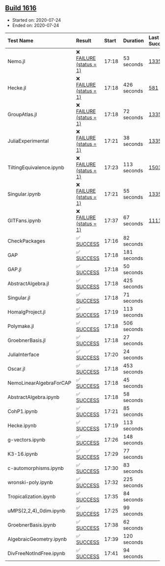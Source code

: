 ## [Build 1616](https://oscarci.mathematik.uni-kl.de/job/oscar-julia-1.4/1616/)

* Started on: 2020-07-24
* Ended on: 2020-07-24

| Test Name    | Result | Start | Duration | Last Success | First Failure |
|:-------------|:-------|:------|:---------|:-------------|:--------------|
| Nemo.jl | ❌ [FAILURE (status = 1)](https://oscarci.mathematik.uni-kl.de/job/oscar-julia-1.4/1616/artifact/logs/build-1616/Nemo.jl.log) | 17:18 | 53 seconds | [1335](https://oscarci.mathematik.uni-kl.de/job/oscar-julia-1.4/1335/) | [1336](https://oscarci.mathematik.uni-kl.de/job/oscar-julia-1.4/1336/) |
| Hecke.jl | ❌ [FAILURE (status = 1)](https://oscarci.mathematik.uni-kl.de/job/oscar-julia-1.4/1616/artifact/logs/build-1616/Hecke.jl.log) | 17:18 | 426 seconds | [581](https://oscarci.mathematik.uni-kl.de/job/oscar-julia-1.4/581/) | [582](https://oscarci.mathematik.uni-kl.de/job/oscar-julia-1.4/582/) |
| GroupAtlas.jl | ❌ [FAILURE (status = 1)](https://oscarci.mathematik.uni-kl.de/job/oscar-julia-1.4/1616/artifact/logs/build-1616/GroupAtlas.jl.log) | 17:18 | 72 seconds | [1335](https://oscarci.mathematik.uni-kl.de/job/oscar-julia-1.4/1335/) | [1336](https://oscarci.mathematik.uni-kl.de/job/oscar-julia-1.4/1336/) |
| JuliaExperimental | ❌ [FAILURE (status = 1)](https://oscarci.mathematik.uni-kl.de/job/oscar-julia-1.4/1616/artifact/logs/build-1616/JuliaExperimental.log) | 17:21 | 38 seconds | [1335](https://oscarci.mathematik.uni-kl.de/job/oscar-julia-1.4/1335/) | [1336](https://oscarci.mathematik.uni-kl.de/job/oscar-julia-1.4/1336/) |
| TiltingEquivalence.ipynb | ❌ [FAILURE (status = 1)](https://oscarci.mathematik.uni-kl.de/job/oscar-julia-1.4/1616/artifact/logs/build-1616/TiltingEquivalence.ipynb.log) | 17:23 | 113 seconds | [1503](https://oscarci.mathematik.uni-kl.de/job/oscar-julia-1.4/1503/) | [1504](https://oscarci.mathematik.uni-kl.de/job/oscar-julia-1.4/1504/) |
| Singular.ipynb | ❌ [FAILURE (status = 1)](https://oscarci.mathematik.uni-kl.de/job/oscar-julia-1.4/1616/artifact/logs/build-1616/Singular.ipynb.log) | 17:21 | 55 seconds | [1335](https://oscarci.mathematik.uni-kl.de/job/oscar-julia-1.4/1335/) | [1336](https://oscarci.mathematik.uni-kl.de/job/oscar-julia-1.4/1336/) |
| GITFans.ipynb | ❌ [FAILURE (status = 1)](https://oscarci.mathematik.uni-kl.de/job/oscar-julia-1.4/1616/artifact/logs/build-1616/GITFans.ipynb.log) | 17:37 | 67 seconds | [1111](https://oscarci.mathematik.uni-kl.de/job/oscar-julia-1.4/1111/) | [1112](https://oscarci.mathematik.uni-kl.de/job/oscar-julia-1.4/1112/) |
| CheckPackages | ✅ [SUCCESS](https://oscarci.mathematik.uni-kl.de/job/oscar-julia-1.4/1616/artifact/logs/build-1616/CheckPackages.log) | 17:16 | 82 seconds |  |  |
| GAP | ✅ [SUCCESS](https://oscarci.mathematik.uni-kl.de/job/oscar-julia-1.4/1616/artifact/logs/build-1616/GAP.log) | 17:18 | 181 seconds |  |  |
| GAP.jl | ✅ [SUCCESS](https://oscarci.mathematik.uni-kl.de/job/oscar-julia-1.4/1616/artifact/logs/build-1616/GAP.jl.log) | 17:18 | 50 seconds |  |  |
| AbstractAlgebra.jl | ✅ [SUCCESS](https://oscarci.mathematik.uni-kl.de/job/oscar-julia-1.4/1616/artifact/logs/build-1616/AbstractAlgebra.jl.log) | 17:18 | 425 seconds |  |  |
| Singular.jl | ✅ [SUCCESS](https://oscarci.mathematik.uni-kl.de/job/oscar-julia-1.4/1616/artifact/logs/build-1616/Singular.jl.log) | 17:18 | 71 seconds |  |  |
| HomalgProject.jl | ✅ [SUCCESS](https://oscarci.mathematik.uni-kl.de/job/oscar-julia-1.4/1616/artifact/logs/build-1616/HomalgProject.jl.log) | 17:19 | 113 seconds |  |  |
| Polymake.jl | ✅ [SUCCESS](https://oscarci.mathematik.uni-kl.de/job/oscar-julia-1.4/1616/artifact/logs/build-1616/Polymake.jl.log) | 17:18 | 506 seconds |  |  |
| GroebnerBasis.jl | ✅ [SUCCESS](https://oscarci.mathematik.uni-kl.de/job/oscar-julia-1.4/1616/artifact/logs/build-1616/GroebnerBasis.jl.log) | 17:18 | 27 seconds |  |  |
| JuliaInterface | ✅ [SUCCESS](https://oscarci.mathematik.uni-kl.de/job/oscar-julia-1.4/1616/artifact/logs/build-1616/JuliaInterface.log) | 17:20 | 24 seconds |  |  |
| Oscar.jl | ✅ [SUCCESS](https://oscarci.mathematik.uni-kl.de/job/oscar-julia-1.4/1616/artifact/logs/build-1616/Oscar.jl.log) | 17:18 | 453 seconds |  |  |
| NemoLinearAlgebraForCAP | ✅ [SUCCESS](https://oscarci.mathematik.uni-kl.de/job/oscar-julia-1.4/1616/artifact/logs/build-1616/NemoLinearAlgebraForCAP.log) | 17:18 | 45 seconds |  |  |
| AbstractAlgebra.ipynb | ✅ [SUCCESS](https://oscarci.mathematik.uni-kl.de/job/oscar-julia-1.4/1616/artifact/logs/build-1616/AbstractAlgebra.ipynb.log) | 17:18 | 58 seconds |  |  |
| CohP1.ipynb | ✅ [SUCCESS](https://oscarci.mathematik.uni-kl.de/job/oscar-julia-1.4/1616/artifact/logs/build-1616/CohP1.ipynb.log) | 17:21 | 85 seconds |  |  |
| Hecke.ipynb | ✅ [SUCCESS](https://oscarci.mathematik.uni-kl.de/job/oscar-julia-1.4/1616/artifact/logs/build-1616/Hecke.ipynb.log) | 17:19 | 113 seconds |  |  |
| g-vectors.ipynb | ✅ [SUCCESS](https://oscarci.mathematik.uni-kl.de/job/oscar-julia-1.4/1616/artifact/logs/build-1616/g-vectors.ipynb.log) | 17:26 | 148 seconds |  |  |
| K3-16.ipynb | ✅ [SUCCESS](https://oscarci.mathematik.uni-kl.de/job/oscar-julia-1.4/1616/artifact/logs/build-1616/K3-16.ipynb.log) | 17:29 | 77 seconds |  |  |
| c-automorphisms.ipynb | ✅ [SUCCESS](https://oscarci.mathematik.uni-kl.de/job/oscar-julia-1.4/1616/artifact/logs/build-1616/c-automorphisms.ipynb.log) | 17:30 | 83 seconds |  |  |
| wronski-poly.ipynb | ✅ [SUCCESS](https://oscarci.mathematik.uni-kl.de/job/oscar-julia-1.4/1616/artifact/logs/build-1616/wronski-poly.ipynb.log) | 17:32 | 225 seconds |  |  |
| Tropicalization.ipynb | ✅ [SUCCESS](https://oscarci.mathematik.uni-kl.de/job/oscar-julia-1.4/1616/artifact/logs/build-1616/Tropicalization.ipynb.log) | 17:35 | 84 seconds |  |  |
| uMPS(2,2,4)_0dim.ipynb | ✅ [SUCCESS](https://oscarci.mathematik.uni-kl.de/job/oscar-julia-1.4/1616/artifact/logs/build-1616/uMPS-2-2-4-_0dim.ipynb.log) | 17:25 | 99 seconds |  |  |
| GroebnerBasis.ipynb | ✅ [SUCCESS](https://oscarci.mathematik.uni-kl.de/job/oscar-julia-1.4/1616/artifact/logs/build-1616/GroebnerBasis.ipynb.log) | 17:38 | 62 seconds |  |  |
| AlgebraicGeometry.ipynb | ✅ [SUCCESS](https://oscarci.mathematik.uni-kl.de/job/oscar-julia-1.4/1616/artifact/logs/build-1616/AlgebraicGeometry.ipynb.log) | 17:39 | 120 seconds |  |  |
| DivFreeNotIndFree.ipynb | ✅ [SUCCESS](https://oscarci.mathematik.uni-kl.de/job/oscar-julia-1.4/1616/artifact/logs/build-1616/DivFreeNotIndFree.ipynb.log) | 17:41 | 94 seconds |  |  |
